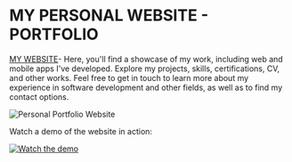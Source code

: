 # MY PERSONAL WEBSITE - PORTFOLIO

[MY WEBSITE]( https://alteakapxhiu.github.io/PersonalWebsite/#!)- Here, you'll find a showcase of my work, including web and mobile apps I've developed. Explore my projects, skills, certifications, CV, and other works. Feel free to get in touch to learn more about my experience in software development and other fields, as well as to find my contact options.


![Personal Portfolio Website](https://i.imghippo.com/files/77peF1722764893.png)

Watch a demo of the website in action:

[![Watch the demo](https://i.imghippo.com/files/G1Jj81722776505.png)](https://youtu.be/T9_lZm-4Ydc?si=hf_NDYUo5FattsMU)